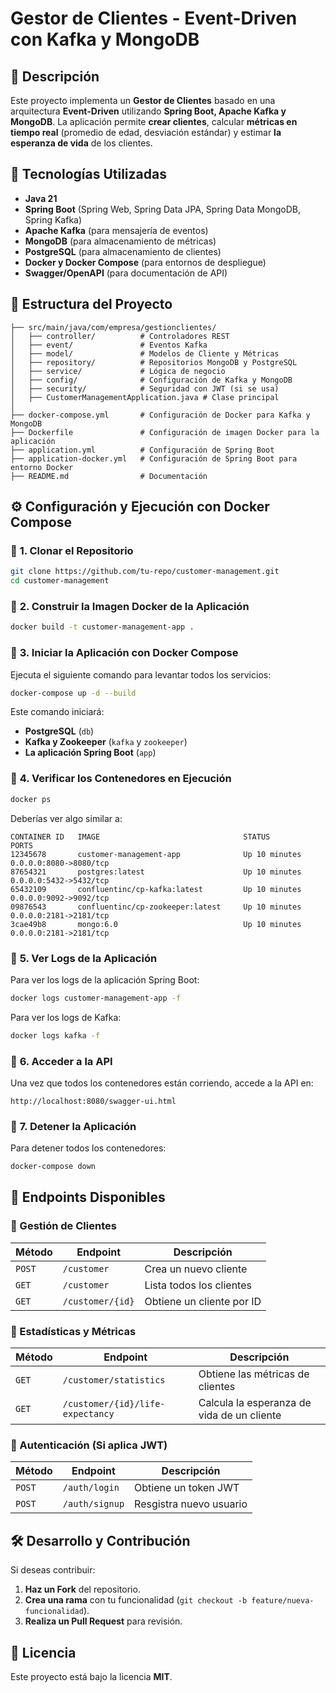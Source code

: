 # Gestor de Clientes - Event-Driven con Kafka y MongoDB

## 📌 Descripción
Este proyecto implementa un **Gestor de Clientes** basado en una arquitectura **Event-Driven** utilizando **Spring Boot, Apache Kafka y MongoDB**. La aplicación permite **crear clientes**, calcular **métricas en tiempo real** (promedio de edad, desviación estándar) y estimar **la esperanza de vida** de los clientes.

## 🚀 Tecnologías Utilizadas
- **Java 21**
- **Spring Boot** (Spring Web, Spring Data JPA, Spring Data MongoDB, Spring Kafka)
- **Apache Kafka** (para mensajería de eventos)
- **MongoDB** (para almacenamiento de métricas)
- **PostgreSQL** (para almacenamiento de clientes)
- **Docker y Docker Compose** (para entornos de despliegue)
- **Swagger/OpenAPI** (para documentación de API)

## 📂 Estructura del Proyecto
```
├── src/main/java/com/empresa/gestionclientes/
│   ├── controller/          # Controladores REST
│   ├── event/               # Eventos Kafka
│   ├── model/               # Modelos de Cliente y Métricas
│   ├── repository/          # Repositorios MongoDB y PostgreSQL
│   ├── service/             # Lógica de negocio
│   ├── config/              # Configuración de Kafka y MongoDB
│   ├── security/            # Seguridad con JWT (si se usa)
│   ├── CustomerManagementApplication.java # Clase principal
│
├── docker-compose.yml       # Configuración de Docker para Kafka y MongoDB
├── Dockerfile               # Configuración de imagen Docker para la aplicación
├── application.yml          # Configuración de Spring Boot
├── application-docker.yml   # Configuración de Spring Boot para entorno Docker
├── README.md                # Documentación
```

## ⚙️ Configuración y Ejecución con Docker Compose
### 🔹 **1. Clonar el Repositorio**
```bash
git clone https://github.com/tu-repo/customer-management.git
cd customer-management
```

### 🔹 **2. Construir la Imagen Docker de la Aplicación**
```bash
docker build -t customer-management-app .
```

### 🔹 **3. Iniciar la Aplicación con Docker Compose**
Ejecuta el siguiente comando para levantar todos los servicios:
```bash
docker-compose up -d --build
```
Este comando iniciará:
- **PostgreSQL** (`db`)
- **Kafka y Zookeeper** (`kafka` y `zookeeper`)
- **La aplicación Spring Boot** (`app`)

### 🔹 **4. Verificar los Contenedores en Ejecución**
```bash
docker ps
```
Deberías ver algo similar a:
```
CONTAINER ID   IMAGE                                STATUS          PORTS                    
12345678       customer-management-app              Up 10 minutes  0.0.0.0:8080->8080/tcp    
87654321       postgres:latest                      Up 10 minutes  0.0.0.0:5432->5432/tcp    
65432109       confluentinc/cp-kafka:latest         Up 10 minutes  0.0.0.0:9092->9092/tcp    
09876543       confluentinc/cp-zookeeper:latest     Up 10 minutes  0.0.0.0:2181->2181/tcp  
3cae49b8       mongo:6.0                            Up 10 minutes  0.0.0.0:2181->2181/tcp    
```

### 🔹 **5. Ver Logs de la Aplicación**
Para ver los logs de la aplicación Spring Boot:
```bash
docker logs customer-management-app -f
```
Para ver los logs de Kafka:
```bash
docker logs kafka -f
```

### 🔹 **6. Acceder a la API**
Una vez que todos los contenedores están corriendo, accede a la API en:
```
http://localhost:8080/swagger-ui.html
```

### 🔹 **7. Detener la Aplicación**
Para detener todos los contenedores:
```bash
docker-compose down
```

## 📌 Endpoints Disponibles
### **🔹 Gestión de Clientes**
| Método | Endpoint                 | Descripción |
|--------|--------------------------|-------------|
| `POST` | `/customer`               | Crea un nuevo cliente |
| `GET`  | `/customer`               | Lista todos los clientes |
| `GET`  | `/customer/{id}`          | Obtiene un cliente por ID |

### **🔹 Estadísticas y Métricas**
| Método | Endpoint                         | Descripción |
|--------|----------------------------------|-------------|
| `GET`  | `/customer/statistics`           | Obtiene las métricas de clientes |
| `GET`  | `/customer/{id}/life-expectancy` | Calcula la esperanza de vida de un cliente |

### **🔹 Autenticación (Si aplica JWT)**
| Método | Endpoint       | Descripción             |
|--------|----------------|-------------------------|
| `POST` | `/auth/login`  | Obtiene un token JWT    |
| `POST` | `/auth/signup` | Resgistra nuevo usuario |

## 🛠️ Desarrollo y Contribución
Si deseas contribuir:
1. **Haz un Fork** del repositorio.
2. **Crea una rama** con tu funcionalidad (`git checkout -b feature/nueva-funcionalidad`).
3. **Realiza un Pull Request** para revisión.

## 📜 Licencia
Este proyecto está bajo la licencia **MIT**.


